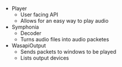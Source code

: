 - Player
  - User facing API
  - Allows for an easy way to play audio
- Symphonia
  - Decoder
  - Turns audio files into audio packetes
- WasapiOutput
  - Sends packets to windows to be played
  - Lists output devices
